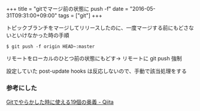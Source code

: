 +++
title = "gitでマージ前の状態に push -f"
date = "2016-05-31T09:31:00+09:00"
tags = ["git"]
+++

トピックブランチをマージしてリリースしたのに、一度マージする前にもどさないといけなかった時の手順

    $ git push -f origin HEAD~:master

リモートをローカルのひとつ前の状態にもどす→ リモートに git push 強制

設定していた post-update hooks は反応しないので、手動で該当処理をする

### 参考にした

[Gitでやらかした時に使える19個の奥義 \- Qiita](http://qiita.com/muran001/items/dea2bbbaea1260098051)
